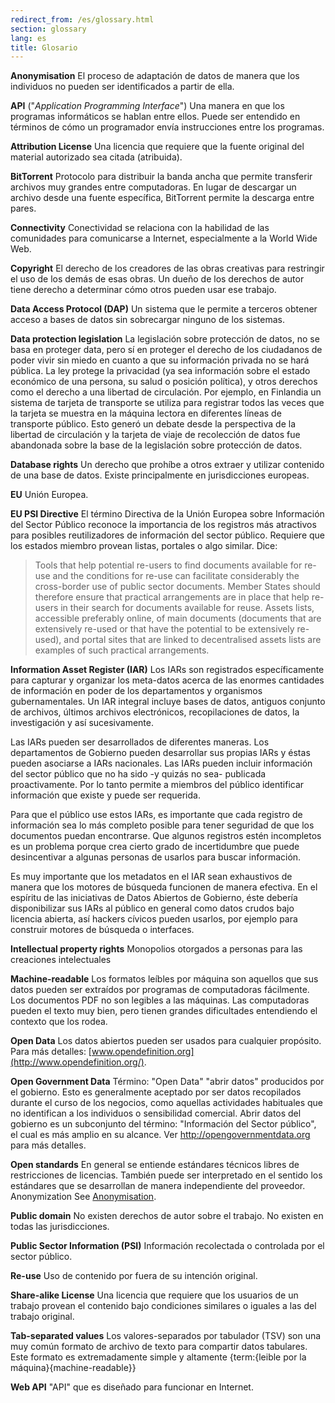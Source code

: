 ```yaml
---
redirect_from: /es/glossary.html
section: glossary
lang: es
title: Glosario
---
```


**Anonymisation**
El proceso de adaptación de datos de manera que los individuos no pueden ser identificados a partir de ella.

**API** ("*Application Programming Interface*")
Una manera en que los programas informáticos se hablan entre ellos. Puede ser entendido en términos de cómo un programador envía instrucciones entre los programas.

**Attribution License** 
Una licencia que requiere que la fuente original del material autorizado sea citada (atribuida).

**BitTorrent** 
Protocolo para distribuir la banda ancha que permite transferir archivos muy grandes entre computadoras. En lugar de descargar un archivo desde una fuente específica, BitTorrent permite la descarga entre pares.

**Connectivity** 
Conectividad se relaciona con la habilidad de las comunidades para comunicarse a Internet, especialmente a la World Wide Web.

**Copyright** 
El derecho de los creadores de las obras creativas para restringir el uso de los demás de esas obras. Un dueño de los derechos de autor tiene derecho a determinar cómo otros pueden usar ese trabajo.

**Data Access Protocol (DAP)** 
Un sistema que le permite a terceros obtener acceso a bases de datos sin sobrecargar ninguno de los sistemas.

**Data protection legislation** 
La legislación sobre protección de datos, no se basa en proteger data, pero sí en proteger el derecho de los ciudadanos de poder vivir sin miedo en cuanto a que su información privada no se hará pública. La ley protege la privacidad (ya sea información sobre el estado económico de una persona, su salud o posición política), y otros derechos como el derecho a una libertad de circulación. Por ejemplo, en Finlandia un sistema de tarjeta de transporte se utiliza para registrar todos las veces que la tarjeta se muestra en la máquina lectora en diferentes líneas de transporte público. Esto generó un debate desde la perspectiva de la libertad de circulación y la tarjeta de viaje de recolección de datos fue abandonada sobre la base de la legislación sobre protección de datos.

**Database rights** 
Un derecho que prohíbe a otros extraer y utilizar contenido de una base de datos. Existe principalmente en jurisdicciones europeas.

**EU**
Unión Europea.

**EU PSI Directive**
El término Directiva de la Unión Europea sobre Información del Sector Público reconoce la importancia de los registros más atractivos para posibles reutilizadores de información del sector público. Requiere que los estados miembro provean listas, portales o algo similar. Dice:
> Tools that help potential re-users to find documents available for re-use and the conditions for re-use can facilitate considerably the cross-border use of public sector documents. Member States should therefore ensure that practical arrangements are in place that help re-users in their search for documents available for reuse. Assets lists, accessible preferably online, of main documents (documents that are extensively re-used or that have the potential to be extensively re-used), and portal sites that are linked to decentralised assets lists are examples of such practical arrangements.

**Information Asset Register (IAR)**
Los IARs son registrados específicamente para capturar y organizar los meta-datos acerca de las enormes cantidades de información en poder de los departamentos y organismos gubernamentales. Un IAR integral incluye bases de datos, antiguos conjunto de archivos, últimos archivos electrónicos, recopilaciones de datos, la investigación y así sucesivamente.

Las IARs pueden ser desarrollados de diferentes maneras. Los departamentos de Gobierno pueden desarrollar sus propias IARs y éstas pueden asociarse a IARs nacionales. Las IARs pueden incluir información del sector público que no ha sido -y quizás no sea- publicada proactivamente. Por lo tanto permite a miembros del público identificar información que existe y puede ser requerida.

Para que el público use estos IARs, es importante que cada registro de información sea lo más completo posible para tener seguridad de que los documentos puedan encontrarse. Que algunos registros estén incompletos es un problema porque crea cierto grado de incertidumbre que puede desincentivar a algunas personas de usarlos para buscar información.

Es muy importante que los metadatos en el IAR sean exhaustivos de manera que los motores de búsqueda funcionen de manera efectiva. En el espíritu de las iniciativas de Datos Abiertos de Gobierno, éste debería disponibilizar sus IARs al público en general como datos crudos bajo licencia abierta, así hackers cívicos pueden usarlos, por ejemplo para construir motores de búsqueda o interfaces.

**Intellectual property rights**
Monopolios otorgados a personas para las creaciones intelectuales

**Machine-readable** 
Los formatos leíbles por máquina son aquellos que sus datos pueden ser extraídos por programas de computadoras fácilmente. Los documentos PDF no son legibles a las máquinas. Las computadoras pueden el texto muy bien, pero tienen grandes dificultades entendiendo el contexto que los rodea.

**Open Data** 
Los datos abiertos pueden ser usados para cualquier propósito. Para más detalles: [www.opendefinition.org](http://www.opendefinition.org/).

**Open Government Data** 
Término: "Open Data" "abrir datos" producidos por el gobierno. Esto es generalmente aceptado por ser datos recopilados durante el curso de los negocios, como aquellas actividades habituales que no identifican a los individuos o sensibilidad comercial. Abrir datos del gobierno es un subconjunto del término: "Información del Sector público", el cual es más amplio en su alcance. Ver <http://opengovernmentdata.org> para más detalles.

**Open standards** 
En general se entiende estándares técnicos libres de restricciones de licencias. También puede ser interpretado en el sentido los estándares que se desarrollan de manera independiente del proveedor. Anonymization See [Anonymisation](/glossary/es/terms/anonymisation/).

**Public domain** 
No existen derechos de autor sobre el trabajo. No existen en todas las jurisdicciones.

**Public Sector Information (PSI)**
Información recolectada o controlada por el sector público.

**Re-use**
Uso de contenido por fuera de su intención original.

**Share-alike License** 
Una licencia que requiere que los usuarios de un trabajo provean el contenido bajo condiciones similares o iguales a las del trabajo original.

**Tab-separated values** 
Los valores-separados por tabulador (TSV) son una muy común formato de archivo de texto para compartir datos tabulares. Este formato es extremadamente simple y altamente {term:{leible por la máquina}{machine-readable}}

**Web API**
"API" que es diseñado para funcionar en Internet.
